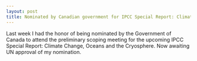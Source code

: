 ```yaml
---
layout: post
title: Nominated by Canadian government for IPCC Special Report: Climate Change, Oceans and the Cryosphere scoping meeting
---
```


Last week I had the honor of being nominated by the Government of Canada to attend the preliminary scoping meeting for the upcoming IPCC Special Report: Climate Change, Oceans and the Cryosphere.  Now awaiting UN approval of my nomination.
